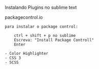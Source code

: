 Instalando Plugins no sublime text 

packagecontrol.io
	
	para instalar o package control:

		ctrl + shift + p no sublime
		Escreva: "Install Package Controll"
		Enter

    - Color Highlighter
    - CSS 3
    - SCSS